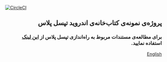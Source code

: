 [![CircleCI](https://circleci.com/gh/tapsellorg/TapsellPlusSDK-AndroidSample.svg?style=svg)](https://circleci.com/gh/tapsellorg/TapsellPlusSDK-AndroidSample)  

## <div dir="rtl">پروژه‌ی نمونه‌ی کتاب‌خانه‌ی اندروید تپسل پلاس</div>

### <div dir="rtl">برای مطالعه‌ی مستندات مربوط به راه‌اندازی تپسل پلاس از <a href="https://docs.tapsell.ir/plus-sdk/android/main/">این لینک</a> استفاده نمایید.</div>

<div dir="rtl"><a href="https://github.com/tapsellorg/TapsellPlusSDK-AndroidSample/blob/master/README_EN.md">English</a></div>
